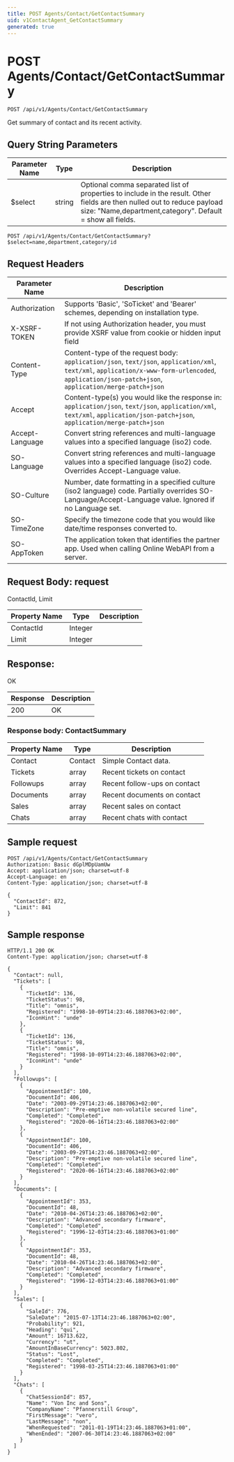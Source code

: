 ```yaml
---
title: POST Agents/Contact/GetContactSummary
uid: v1ContactAgent_GetContactSummary
generated: true
---
```


# POST Agents/Contact/GetContactSummary

```http
POST /api/v1/Agents/Contact/GetContactSummary
```

Get summary of contact and its recent activity.







## Query String Parameters

| Parameter Name | Type |  Description |
|----------------|------|--------------|
| $select | string |  Optional comma separated list of properties to include in the result. Other fields are then nulled out to reduce payload size: "Name,department,category". Default = show all fields. |

```http
POST /api/v1/Agents/Contact/GetContactSummary?$select=name,department,category/id
```


## Request Headers

| Parameter Name | Description |
|----------------|-------------|
| Authorization  | Supports 'Basic', 'SoTicket' and 'Bearer' schemes, depending on installation type. |
| X-XSRF-TOKEN   | If not using Authorization header, you must provide XSRF value from cookie or hidden input field |
| Content-Type | Content-type of the request body: `application/json`, `text/json`, `application/xml`, `text/xml`, `application/x-www-form-urlencoded`, `application/json-patch+json`, `application/merge-patch+json` |
| Accept         | Content-type(s) you would like the response in: `application/json`, `text/json`, `application/xml`, `text/xml`, `application/json-patch+json`, `application/merge-patch+json` |
| Accept-Language | Convert string references and multi-language values into a specified language (iso2) code. |
| SO-Language | Convert string references and multi-language values into a specified language (iso2) code. Overrides Accept-Language value. |
| SO-Culture | Number, date formatting in a specified culture (iso2 language) code. Partially overrides SO-Language/Accept-Language value. Ignored if no Language set. |
| SO-TimeZone | Specify the timezone code that you would like date/time responses converted to. |
| SO-AppToken | The application token that identifies the partner app. Used when calling Online WebAPI from a server. |

## Request Body: request 

ContactId, Limit 

| Property Name | Type |  Description |
|----------------|------|--------------|
| ContactId | Integer |  |
| Limit | Integer |  |

## Response:

OK

| Response | Description |
|----------------|-------------|
| 200 | OK |

### Response body: ContactSummary

| Property Name | Type |  Description |
|----------------|------|--------------|
| Contact | Contact | Simple Contact data. |
| Tickets | array | Recent tickets on contact |
| Followups | array | Recent follow-ups on contact |
| Documents | array | Recent documents on contact |
| Sales | array | Recent sales on contact |
| Chats | array | Recent chats with contact |

## Sample request

```http!
POST /api/v1/Agents/Contact/GetContactSummary
Authorization: Basic dGplMDpUamUw
Accept: application/json; charset=utf-8
Accept-Language: en
Content-Type: application/json; charset=utf-8

{
  "ContactId": 872,
  "Limit": 841
}
```

## Sample response

```http_
HTTP/1.1 200 OK
Content-Type: application/json; charset=utf-8

{
  "Contact": null,
  "Tickets": [
    {
      "TicketId": 136,
      "TicketStatus": 98,
      "Title": "omnis",
      "Registered": "1998-10-09T14:23:46.1887063+02:00",
      "IconHint": "unde"
    },
    {
      "TicketId": 136,
      "TicketStatus": 98,
      "Title": "omnis",
      "Registered": "1998-10-09T14:23:46.1887063+02:00",
      "IconHint": "unde"
    }
  ],
  "Followups": [
    {
      "AppointmentId": 100,
      "DocumentId": 406,
      "Date": "2003-09-29T14:23:46.1887063+02:00",
      "Description": "Pre-emptive non-volatile secured line",
      "Completed": "Completed",
      "Registered": "2020-06-16T14:23:46.1887063+02:00"
    },
    {
      "AppointmentId": 100,
      "DocumentId": 406,
      "Date": "2003-09-29T14:23:46.1887063+02:00",
      "Description": "Pre-emptive non-volatile secured line",
      "Completed": "Completed",
      "Registered": "2020-06-16T14:23:46.1887063+02:00"
    }
  ],
  "Documents": [
    {
      "AppointmentId": 353,
      "DocumentId": 48,
      "Date": "2010-04-26T14:23:46.1887063+02:00",
      "Description": "Advanced secondary firmware",
      "Completed": "Completed",
      "Registered": "1996-12-03T14:23:46.1887063+01:00"
    },
    {
      "AppointmentId": 353,
      "DocumentId": 48,
      "Date": "2010-04-26T14:23:46.1887063+02:00",
      "Description": "Advanced secondary firmware",
      "Completed": "Completed",
      "Registered": "1996-12-03T14:23:46.1887063+01:00"
    }
  ],
  "Sales": [
    {
      "SaleId": 776,
      "SaleDate": "2015-07-13T14:23:46.1887063+02:00",
      "Probability": 921,
      "Heading": "qui",
      "Amount": 16713.622,
      "Currency": "ut",
      "AmountInBaseCurrency": 5023.802,
      "Status": "Lost",
      "Completed": "Completed",
      "Registered": "1998-03-25T14:23:46.1887063+01:00"
    }
  ],
  "Chats": [
    {
      "ChatSessionId": 857,
      "Name": "Von Inc and Sons",
      "CompanyName": "Pfannerstill Group",
      "FirstMessage": "vero",
      "LastMessage": "non",
      "WhenRequested": "2011-01-19T14:23:46.1887063+01:00",
      "WhenEnded": "2007-06-30T14:23:46.1887063+02:00"
    }
  ]
}
```